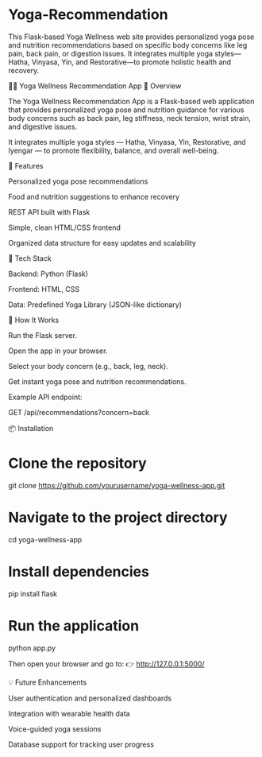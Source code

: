 # Yoga-Recommendation
This Flask-based Yoga Wellness web site provides personalized yoga pose and nutrition recommendations based on specific body concerns like leg pain, back pain, or digestion issues. It integrates multiple yoga styles—Hatha, Vinyasa, Yin, and Restorative—to promote holistic health and recovery.

🧘‍♀️ Yoga Wellness Recommendation App
📖 Overview

The Yoga Wellness Recommendation App is a Flask-based web application that provides personalized yoga pose and nutrition guidance for various body concerns such as back pain, leg stiffness, neck tension, wrist strain, and digestive issues.

It integrates multiple yoga styles — Hatha, Vinyasa, Yin, Restorative, and Iyengar — to promote flexibility, balance, and overall well-being.

🌿 Features

Personalized yoga pose recommendations

Food and nutrition suggestions to enhance recovery

REST API built with Flask

Simple, clean HTML/CSS frontend

Organized data structure for easy updates and scalability

🧩 Tech Stack

Backend: Python (Flask)

Frontend: HTML, CSS

Data: Predefined Yoga Library (JSON-like dictionary)

🚀 How It Works

Run the Flask server.

Open the app in your browser.

Select your body concern (e.g., back, leg, neck).

Get instant yoga pose and nutrition recommendations.

Example API endpoint:

GET /api/recommendations?concern=back

📦 Installation
# Clone the repository
git clone https://github.com/yourusername/yoga-wellness-app.git

# Navigate to the project directory
cd yoga-wellness-app

# Install dependencies
pip install flask

# Run the application
python app.py


Then open your browser and go to:
👉 http://127.0.0.1:5000/

💡 Future Enhancements

User authentication and personalized dashboards

Integration with wearable health data

Voice-guided yoga sessions

Database support for tracking user progress
